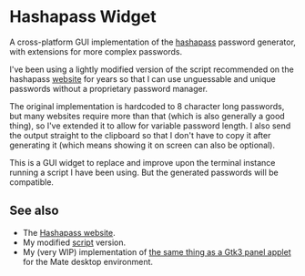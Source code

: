 # Hashapass Widget

A cross-platform GUI implementation of the [hashapass](http://hashapass.com/en/about.html) password generator, with extensions for more complex passwords.

I've been using a lightly modified version of the script recommended on the hashapass [website](http://hashapass.com/en/cmd.html) for years so that I can use unguessable and unique passwords without a proprietary password manager.

The original implementation is hardcoded to 8 character long passwords, but many websites require more than that (which is also generally a good thing), so I've extended it to allow for variable password length. I also send the output straight to the clipboard so that I don't have to copy it after generating it (which means showing it on screen can also be optional).

This is a GUI widget to replace and improve upon the terminal instance running a script I have been using. But the generated passwords will be compatible.

## See also
- The [Hashapass website](http://hashapass.com).
- My modified [script](https://gist.github.com/danielcarr/6fd7f55d070248f91f60) version.
- My (very WIP) implementation of [the same thing as a Gtk3 panel applet](https://github.com/danielcarr/PasswordGeneratorApplet/blob/master/password-generator-applet.py) for the Mate desktop environment. 
